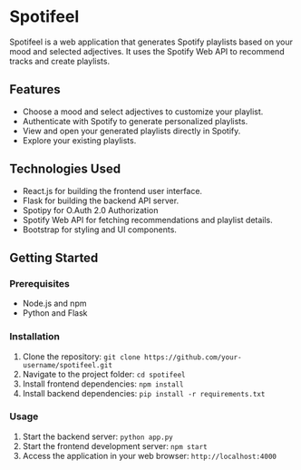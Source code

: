 # Spotifeel

Spotifeel is a web application that generates Spotify playlists based on your mood and selected adjectives. It uses the Spotify Web API to recommend tracks and create playlists.

## Features

- Choose a mood and select adjectives to customize your playlist.
- Authenticate with Spotify to generate personalized playlists.
- View and open your generated playlists directly in Spotify.
- Explore your existing playlists.

## Technologies Used

- React.js for building the frontend user interface.
- Flask for building the backend API server.
- Spotipy for O.Auth 2.0 Authorization
- Spotify Web API for fetching recommendations and playlist details.
- Bootstrap for styling and UI components.

## Getting Started

### Prerequisites

- Node.js and npm
- Python and Flask

### Installation

1. Clone the repository: `git clone https://github.com/your-username/spotifeel.git`
2. Navigate to the project folder: `cd spotifeel`
3. Install frontend dependencies: `npm install`
4. Install backend dependencies: `pip install -r requirements.txt`

### Usage

1. Start the backend server: `python app.py`
2. Start the frontend development server: `npm start`
3. Access the application in your web browser: `http://localhost:4000`

